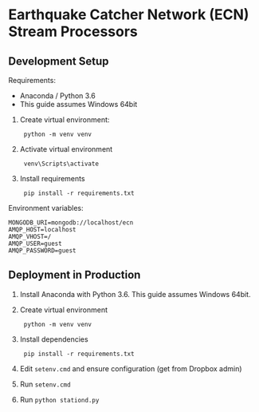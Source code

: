 # Earthquake Catcher Network (ECN) Stream Processors

## Development Setup

Requirements:

* Anaconda / Python 3.6
* This guide assumes Windows 64bit

1. Create virtual environment:

        python -m venv venv

2. Activate virtual environment

        venv\Scripts\activate

3. Install requirements

        pip install -r requirements.txt

Environment variables:

    MONGODB_URI=mongodb://localhost/ecn
    AMQP_HOST=localhost
    AMQP_VHOST=/
    AMQP_USER=guest
    AMQP_PASSWORD=guest

## Deployment in Production

1. Install Anaconda with Python 3.6.
   This guide assumes Windows 64bit.

2. Create virtual environment

        python -m venv venv

3. Install dependencies

        pip install -r requirements.txt

4. Edit `setenv.cmd` and ensure configuration (get from Dropbox admin)
5. Run `setenv.cmd`
6. Run `python stationd.py`
